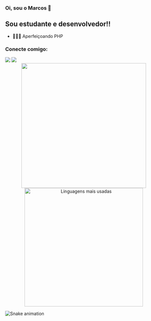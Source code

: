 ### Oi, sou o Marcos 👋

## Sou estudante e desenvolvedor!!

- 🧑🏽‍💻 Aperfeiçoando PHP

### Conecte comigo:

<div>
  <a href="https://www.instagram.com/marcos__vinic1us/" target="_blank"><img src="https://img.shields.io/badge/-Instagram-%23E4405F?style=for-the-badge&logo=instagram&logoColor=white" target="_blank"></a>
  <a href="https://www.linkedin.com/in/marcosviniciuspalhao/" target="_blank"><img src="https://img.shields.io/badge/-LinkedIn-%230077B5?style=for-the-badge&logo=linkedin&logoColor=white" target="_blank"></a> 
</div>

<div align="center">
<img  width="400em" src="https://github-readme-stats.vercel.app/api?username=MarcosPalhao&show_icons=true&theme=dracula&include_all_commits=true&count_private=true"/>
  
<img width="380em" alt="Linguagens mais usadas" src="https://github-readme-stats.vercel.app/api/top-langs/?username=MarcosPalhao&layout=compact&theme=dracula"/>
</div>

![Snake animation](https://github.com/MarcosPalhao/MarcosPalhao/blob/output/github-contribution-grid-snake.svg)
